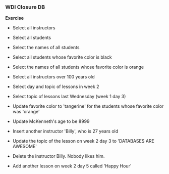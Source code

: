   ### WDI Closure DB

**Exercise**

* Select all instructors
* Select all students
* Select the names of all students
* Select all students whose favorite color is black
* Select the names of all students whose favorite color is orange
* Select all instructors over 100 years old
* Select day and topic of lessons in week 2
* Select topic of lessons last Wednesday (week 1 day 3)

* Update favorite color to 'tangerine' for the students whose favorite color was 'orange'
* Update McKenneth's age to be 8999
* Insert another instructor 'Billy', who is 27 years old
* Update the topic of the lesson on week 2 day 3 to 'DATABASES ARE AWESOME'
* Delete the instructor Billy. Nobody likes him.
* Add another lesson on week 2 day 5 called 'Happy Hour'
